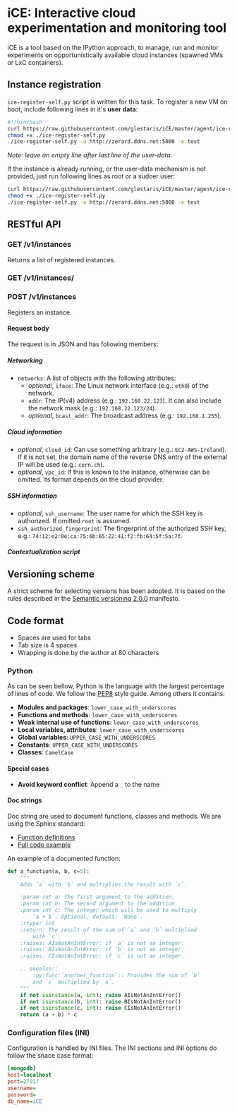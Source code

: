 # iCE: Interactive cloud experimentation and monitoring tool

iCE is a tool based on the IPython approach, to manage, run and monitor
experiments on opportunistically available cloud instances (spawned VMs or
LxC containers).

## Instance registration

`ice-register-self.py` script is written for this task. To register a new VM
on boot, include following lines in it's **user data**:

```bash
#!/bin/bash
curl https://raw.githubusercontent.com/glestaris/iCE/master/agent/ice-register-self.py -O ./ice-register-self.py
chmod +x ./ice-register-self.py
./ice-register-self.py -a http://zerard.ddns.net:5000 -e test
```

*Note: leave an empty line after last line of the user-data.*

If the instance is already running, or the user-data mechanism is not provided,
just run following lines as root or a sudoer user:

```bash
curl https://raw.githubusercontent.com/glestaris/iCE/master/agent/ice-register-self.py -O ./ice-register-self.py
chmod +x ./ice-register-self.py
./ice-register-self.py -a http://zerard.ddns.net:5000 -e test
```

## RESTful API

### GET /v1/instances

Returns a list of registered instances.

### GET /v1/instances/<Instance UUID>

### POST /v1/instances

Registers an instance.

#### Request body

The request is in JSON and has following members:

##### Networking

* `networks`: A list of objects with the following attributes:
    * *optional*, `iface`: The Linux network interface (e.g.: `eth0`) of the
        network.
    * `addr`: The IP(v4) address (e.g.: `192.168.22.123`). It can also include
        the network mask (e.g.: `192.168.22.123/24`).
    * *optional*, `bcast_addr`: The broadcast address (e.g.: `192.168.1.255`).

##### Cloud information

* *optional*, `cloud_id`: Can use something arbitrary (e.g.: `EC2-AWS-Ireland`).
    If it is not set, the domain name of the reverse DNS entry of the external
    IP will be used (e.g.: `cern.ch`).
* *optional*, `vpc_id`: If this is known to the instance, otherwise can be
    omitted. Its format depends on the cloud provider.

##### SSH information

* *optional*, `ssh_username`: The user name for which the SSH key is
    authorized. If omitted `root` is assumed.
* `ssh_authorized_fingerprint`: The fingerprint of the authorized SSH key,
    e.g.: `74:12:e2:0e:ca:75:6b:65:22:41:f2:fb:64:5f:5a:7f`.

##### Contextualization script

## Versioning scheme

A strict scheme for selecting versions has been adopted. It is based
on the rules described in the [Semantic versioning 2.0.0](http://semver.org)
manifesto.

## Code format

* Spaces are used for tabs
* Tab size is 4 spaces
* Wrapping is done by the author at 80 characters

### Python

As can be seen bellow, Python is the language with the largest
percentage of lines of code. We follow the
[PEP8](http://www.python.org/dev/peps/pep-0008/) style guide.
Among others it contains:

* **Modules and packages**:            ``lower_case_with_underscores``
* **Functions and methods**:           ``lower_case_with_underscores``
* **Weak internal use of functions**:  ``lower_case_with_underscores``
* **Local variables, attributes**:     ``lower_case_with_underscores``
* **Global variables**:                ``UPPER_CASE_WITH_UNDERSCORES``
* **Constants**:                       ``UPPER_CASE_WITH_UNDERSCORES``
* **Classes**:                         ``CamelCase``

#### Special cases

* **Avoid keyword conflict**:           Append a ``_`` to the name

#### Doc strings

Doc string are used to document functions, classes and methods. We
are using the Sphinx standard:

- [Function definitions](https://pythonhosted.org/an_example_pypi_project/sphinx.html#function-definitions)
- [Full code example](https://pythonhosted.org/an_example_pypi_project/sphinx.html#full-code-example)

An example of a documented function:

```Python
def a_function(a, b, c=5):
    """
    Adds `a` with `b` and multiplies the result with `c`.

    :param int a: The first argument to the addition.
    :param int b: The second argument to the addition.
    :param int c: The integer which will be used to multiply
        `a + b`. Optional, default: `None`.
    :rtype: int
    :return: The result of the sum of `a` and `b` multiplied
        with `c`.
    :raises: AIsNotAnIntError: if `a` is not an integer.
    :raises: BIsNotAnIntError: if `b` is not an integer.
    :raises: CIsNotAnIntError: if `c` is not an integer.

    .. seealso::
        :py:func:`another_function`:: Provides the sum of `b`
        and `c` multiplied by `a`.
    """
    if not isinstance(a, int): raise AIsNotAnIntError()
    if not isinstance(b, int): raise BIsNotAnIntError()
    if not isinstance(c, int): raise CIsNotAnIntError()
    return (a + b) * c
```

### Configuration files (INI)

Configuration is handled by INI files. The INI sections and INI options
do follow the snace case format:

```INI
[mongodb]
host=localhost
port=27017
username=
password=
db_name=iCE
```
